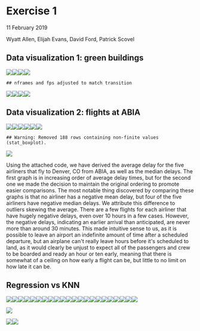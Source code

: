 Exercise 1
================
11 February 2019

Wyatt Allen, Elijah Evans, David Ford, Patrick Scovel

Data visualization 1: green buildings
-------------------------------------

![](Exercise_1_Alpha_files/figure-markdown_github/unnamed-chunk-2-1.png)![](Exercise_1_Alpha_files/figure-markdown_github/unnamed-chunk-2-2.png)![](Exercise_1_Alpha_files/figure-markdown_github/unnamed-chunk-2-3.png)![](Exercise_1_Alpha_files/figure-markdown_github/unnamed-chunk-2-4.png)

    ## nframes and fps adjusted to match transition

![](Exercise_1_Alpha_files/figure-markdown_github/unnamed-chunk-2-1.gif)![](Exercise_1_Alpha_files/figure-markdown_github/unnamed-chunk-2-6.png)![](Exercise_1_Alpha_files/figure-markdown_github/unnamed-chunk-2-7.png)![](Exercise_1_Alpha_files/figure-markdown_github/unnamed-chunk-2-8.png)

Data visualization 2: flights at ABIA
-------------------------------------

![](Exercise_1_Alpha_files/figure-markdown_github/unnamed-chunk-4-1.gif)![](Exercise_1_Alpha_files/figure-markdown_github/unnamed-chunk-4-2.png)![](Exercise_1_Alpha_files/figure-markdown_github/unnamed-chunk-4-3.png)![](Exercise_1_Alpha_files/figure-markdown_github/unnamed-chunk-4-4.png)![](Exercise_1_Alpha_files/figure-markdown_github/unnamed-chunk-4-5.png)![](Exercise_1_Alpha_files/figure-markdown_github/unnamed-chunk-4-6.png)

    ## Warning: Removed 188 rows containing non-finite values (stat_boxplot).

![](Exercise_1_Alpha_files/figure-markdown_github/unnamed-chunk-4-7.png)

Using the attached code, we have derived the average delay for the five airliners that fly to Denver, CO from ABIA, as well as the median delays. The first graph is in increasing order of average delay times, but for the second one we made the decision to maintain the original ordering to promote easier comparisons. The most notable thing discovered by comparing these graphs is that no airliner has a negative mean delay, but four of the five airliners have negative median delays. We attribute this difference to outliers skewing the average. There are a few flights for each airliner that have hugely negative delays, even over 10 hours in a few cases. However, the negative delays, indicating an earlier arrival than anticipated, are never more than around 30 minutes. This made intuitive sense to us, as it is possible to leave an airport an indefinite amount of time after a scheduled departure, but an airplane can't really leave hours before it's scheduled to land, as it would clearly be unjust to expect all of the passengers and crew to be boarded and ready an hour or ten early, meaning that there is somewhat of a ceiling on how early a flight can be, but little to no limit on how late it can be.

Regression vs KNN
-----------------

![](Exercise_1_Alpha_files/figure-markdown_github/unnamed-chunk-6-1.png)![](Exercise_1_Alpha_files/figure-markdown_github/unnamed-chunk-6-2.png)![](Exercise_1_Alpha_files/figure-markdown_github/unnamed-chunk-6-3.png)![](Exercise_1_Alpha_files/figure-markdown_github/unnamed-chunk-6-4.png)![](Exercise_1_Alpha_files/figure-markdown_github/unnamed-chunk-6-5.png)![](Exercise_1_Alpha_files/figure-markdown_github/unnamed-chunk-6-6.png)![](Exercise_1_Alpha_files/figure-markdown_github/unnamed-chunk-6-7.png)![](Exercise_1_Alpha_files/figure-markdown_github/unnamed-chunk-6-8.png)![](Exercise_1_Alpha_files/figure-markdown_github/unnamed-chunk-6-9.png)![](Exercise_1_Alpha_files/figure-markdown_github/unnamed-chunk-6-10.png)![](Exercise_1_Alpha_files/figure-markdown_github/unnamed-chunk-6-11.png)![](Exercise_1_Alpha_files/figure-markdown_github/unnamed-chunk-6-12.png)![](Exercise_1_Alpha_files/figure-markdown_github/unnamed-chunk-6-13.png)![](Exercise_1_Alpha_files/figure-markdown_github/unnamed-chunk-6-14.png)![](Exercise_1_Alpha_files/figure-markdown_github/unnamed-chunk-6-15.png)![](Exercise_1_Alpha_files/figure-markdown_github/unnamed-chunk-6-16.png)![](Exercise_1_Alpha_files/figure-markdown_github/unnamed-chunk-6-17.png)![](Exercise_1_Alpha_files/figure-markdown_github/unnamed-chunk-6-18.png)![](Exercise_1_Alpha_files/figure-markdown_github/unnamed-chunk-6-19.png)![](Exercise_1_Alpha_files/figure-markdown_github/unnamed-chunk-6-20.png)![](Exercise_1_Alpha_files/figure-markdown_github/unnamed-chunk-6-21.png)![](Exercise_1_Alpha_files/figure-markdown_github/unnamed-chunk-6-22.png)

![](Exercise_1_Alpha_files/figure-markdown_github/unnamed-chunk-7-1.png)

![](Exercise_1_Alpha_files/figure-markdown_github/unnamed-chunk-8-1.png)![](Exercise_1_Alpha_files/figure-markdown_github/unnamed-chunk-8-2.png)

